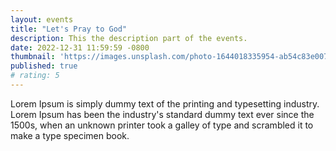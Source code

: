 ```yaml
---
layout: events
title: "Let's Pray to God"
description: This the description part of the events.
date: 2022-12-31 11:59:59 -0800
thumbnail: 'https://images.unsplash.com/photo-1644018335954-ab54c83e007f?ixlib=rb-1.2.1&ixid=MnwxMjA3fDB8MHxwaG90by1wYWdlfHx8fGVufDB8fHx8&auto=format&fit=crop&w=1470&q=80'
published: true
# rating: 5
---
```


Lorem Ipsum is simply dummy text of the printing and typesetting industry. Lorem Ipsum has been the industry's standard dummy text ever since the 1500s, when an unknown printer took a galley of type and scrambled it to make a type specimen book.
